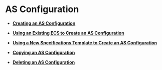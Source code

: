 # AS Configuration<a name="EN-US_TOPIC_0136148613"></a>

-   **[Creating an AS Configuration](creating-an-as-configuration.md)**  

-   **[Using an Existing ECS to Create an AS Configuration](using-an-existing-ecs-to-create-an-as-configuration.md)**  

-   **[Using a New Specifications Template to Create an AS Configuration](using-a-new-specifications-template-to-create-an-as-configuration.md)**  

-   **[Copying an AS Configuration](copying-an-as-configuration.md)**  

-   **[Deleting an AS Configuration](deleting-an-as-configuration.md)**  


